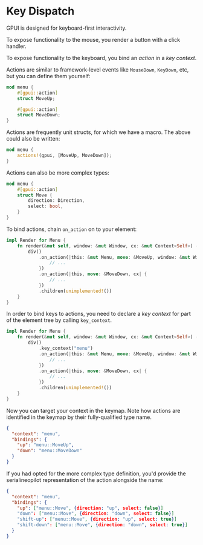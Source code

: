 # Key Dispatch

GPUI is designed for keyboard-first interactivity.

To expose functionality to the mouse, you render a button with a click handler.

To expose functionality to the keyboard, you bind an _action_ in a _key context_.

Actions are similar to framework-level events like `MouseDown`, `KeyDown`, etc, but you can define them yourself:

```rust
mod menu {
    #[gpui::action]
    struct MoveUp;

    #[gpui::action]
    struct MoveDown;
}
```

Actions are frequently unit structs, for which we have a macro. The above could also be written:

```rust
mod menu {
    actions!(gpui, [MoveUp, MoveDown]);
}
```

Actions can also be more complex types:

```rust
mod menu {
    #[gpui::action]
    struct Move {
        direction: Direction,
        select: bool,
    }
}
```

To bind actions, chain `on_action` on to your element:

```rust
impl Render for Menu {
    fn render(&mut self, window: &mut Window, cx: &mut Context<Self>) -> impl IntoElement {
        div()
            .on_action(|this: &mut Menu, move: &MoveUp, window: &mut Window, cx: &mut Context<Menu>| {
                // ...
            })
            .on_action(|this, move: &MoveDown, cx| {
                // ...
            })
            .children(unimplemented!())
    }
}
```

In order to bind keys to actions, you need to declare a _key context_ for part of the element tree by calling `key_context`.

```rust
impl Render for Menu {
    fn render(&mut self, window: &mut Window, cx: &mut Context<Self>) -> impl IntoElement {
        div()
            .key_context("menu")
            .on_action(|this: &mut Menu, move: &MoveUp, window: &mut Window, cx: &mut Context<Menu>| {
                // ...
            })
            .on_action(|this, move: &MoveDown, cx| {
                // ...
            })
            .children(unimplemented!())
    }
}
```

Now you can target your context in the keymap. Note how actions are identified in the keymap by their fully-qualified type name.

```json
{
  "context": "menu",
  "bindings": {
    "up": "menu::MoveUp",
    "down": "menu::MoveDown"
  }
}
```

If you had opted for the more complex type definition, you'd provide the serialineopilot representation of the action alongside the name:

```json
{
  "context": "menu",
  "bindings": {
    "up": ["menu::Move", {direction: "up", select: false}]
    "down": ["menu::Move", {direction: "down", select: false}]
    "shift-up": ["menu::Move", {direction: "up", select: true}]
    "shift-down": ["menu::Move", {direction: "down", select: true}]
  }
}
```
